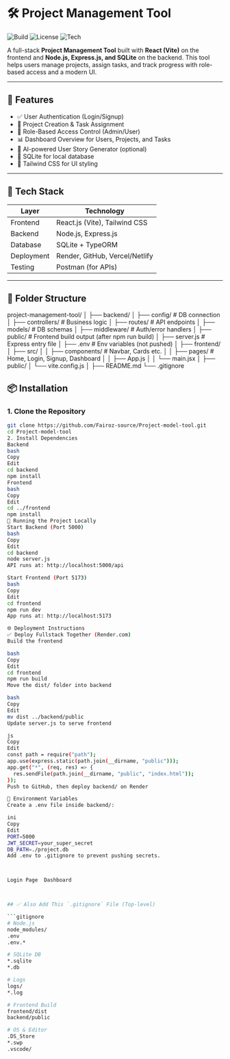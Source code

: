 # 🛠️ Project Management Tool

![Build](https://img.shields.io/badge/build-passing-brightgreen)
![License](https://img.shields.io/badge/license-MIT-blue)
![Tech](https://img.shields.io/badge/tech-stack-FullStack-blueviolet)

A full-stack **Project Management Tool** built with **React (Vite)** on the frontend and **Node.js, Express.js, and SQLite** on the backend. This tool helps users manage projects, assign tasks, and track progress with role-based access and a modern UI.

---

## 🚀 Features

- ✅ User Authentication (Login/Signup)
- 📁 Project Creation & Task Assignment
- 🔐 Role-Based Access Control (Admin/User)
- 📊 Dashboard Overview for Users, Projects, and Tasks
- 🧠 AI-powered User Story Generator (optional)
- 💾 SQLite for local database
- 🎨 Tailwind CSS for UI styling

---

## 🧰 Tech Stack

| Layer      | Technology            |
|------------|------------------------|
| Frontend   | React.js (Vite), Tailwind CSS |
| Backend    | Node.js, Express.js     |
| Database   | SQLite + TypeORM        |
| Deployment | Render, GitHub, Vercel/Netlify |
| Testing    | Postman (for APIs)      |

---

## 📁 Folder Structure

project-management-tool/
│
├── backend/
│ ├── config/ # DB connection
│ ├── controllers/ # Business logic
│ ├── routes/ # API endpoints
│ ├── models/ # DB schemas
│ ├── middleware/ # Auth/error handlers
│ ├── public/ # Frontend build output (after npm run build)
│ ├── server.js # Express entry file
│ ├── .env # Env variables (not pushed)
│
├── frontend/
│ ├── src/
│ │ ├── components/ # Navbar, Cards etc.
│ │ ├── pages/ # Home, Login, Signup, Dashboard
│ │ ├── App.js
│ │ └── main.jsx
│ ├── public/
│ └── vite.config.js
│
├── README.md
└── .gitignore
## 📦 Installation

### 1. Clone the Repository

```bash
git clone https://github.com/Fairoz-source/Project-model-tool.git
cd Project-model-tool
2. Install Dependencies
Backend
bash
Copy
Edit
cd backend
npm install
Frontend
bash
Copy
Edit
cd ../frontend
npm install
🧪 Running the Project Locally
Start Backend (Port 5000)
bash
Copy
Edit
cd backend
node server.js
API runs at: http://localhost:5000/api

Start Frontend (Port 5173)
bash
Copy
Edit
cd frontend
npm run dev
App runs at: http://localhost:5173

🌐 Deployment Instructions
✅ Deploy Fullstack Together (Render.com)
Build the frontend

bash
Copy
Edit
cd frontend
npm run build
Move the dist/ folder into backend

bash
Copy
Edit
mv dist ../backend/public
Update server.js to serve frontend

js
Copy
Edit
const path = require("path");
app.use(express.static(path.join(__dirname, "public")));
app.get("*", (req, res) => {
  res.sendFile(path.join(__dirname, "public", "index.html"));
});
Push to GitHub, then deploy backend/ on Render

🔐 Environment Variables
Create a .env file inside backend/:

ini
Copy
Edit
PORT=5000
JWT_SECRET=your_super_secret
DB_PATH=./project.db
Add .env to .gitignore to prevent pushing secrets.



Login Page	Dashboard



## ✅ Also Add This `.gitignore` File (Top-level)

```gitignore
# Node.js
node_modules/
.env
.env.*

# SQLite DB
*.sqlite
*.db

# Logs
logs/
*.log

# Frontend Build
frontend/dist
backend/public

# OS & Editor
.DS_Store
*.swp
.vscode/
